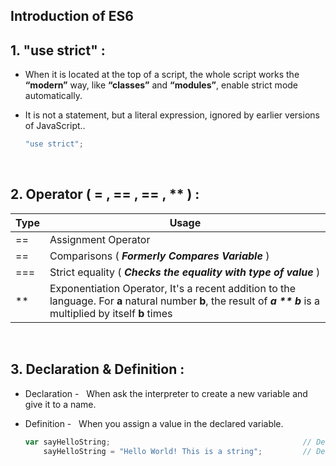 ## Introduction of ES6



## 1. "use strict" :

- When it is located at the top of a script, the whole script works the **“modern”** way, like **“classes”** and **“modules”**, enable strict mode automatically.

- It is not a statement, but a literal expression, ignored by earlier versions of JavaScript..

  ```javascript
  "use strict";
  ```

&nbsp;
&nbsp;

## 2. Operator ( = , == , == , \*\* ) :

| Type | Usage |
| ---- | ------------------- |
| ==   | Assignment Operator |
| ==   | Comparisons ( **_Formerly Compares Variable_** ) |
| ===  | Strict equality ( **_Checks the equality with type of value_** ) |
| \*\* | Exponentiation Operator, It's a recent addition to the language. For **a** natural number **b**, the result of **_a \*\* b_** is a multiplied by itself **b** times |

&nbsp;
&nbsp;

## 3. Declaration & Definition :

- Declaration - &nbsp; When ask the interpreter to create a new variable and give it to a name.
- Definition - &nbsp; When you assign a value in the declared variable.

  ```javascript
  var sayHelloString;                                           // Declaration
      sayHelloString = "Hello World! This is a string";         // Definition
  ```
